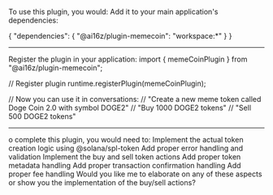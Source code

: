 To use this plugin, you would:
Add it to your main application's dependencies:

{
  "dependencies": {
    "@ai16z/plugin-memecoin": "workspace:*"
  }
}

*********

Register the plugin in your application:
import { memeCoinPlugin } from "@ai16z/plugin-memecoin";

// Register plugin
runtime.registerPlugin(memeCoinPlugin);

// Now you can use it in conversations:
// "Create a new meme token called Doge Coin 2.0 with symbol DOGE2"
// "Buy 1000 DOGE2 tokens"
// "Sell 500 DOGE2 tokens"


****************

o complete this plugin, you would need to:
Implement the actual token creation logic using @solana/spl-token
Add proper error handling and validation
Implement the buy and sell token actions
Add proper token metadata handling
Add proper transaction confirmation handling
Add proper fee handling
Would you like me to elaborate on any of these aspects or show you the implementation of the buy/sell actions?